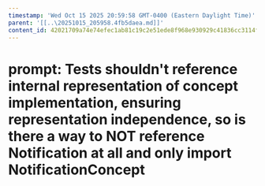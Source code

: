 ```yaml
---
timestamp: 'Wed Oct 15 2025 20:59:58 GMT-0400 (Eastern Daylight Time)'
parent: '[[..\20251015_205958.4fb5daea.md]]'
content_id: 42021709a74e74efec1ab81c19c2e51ede8f968e930929c41836cc3114f04785
---
```


# prompt: Tests shouldn't reference internal representation of concept implementation, ensuring representation independence, so is there a way to NOT reference Notification at all and only import NotificationConcept
